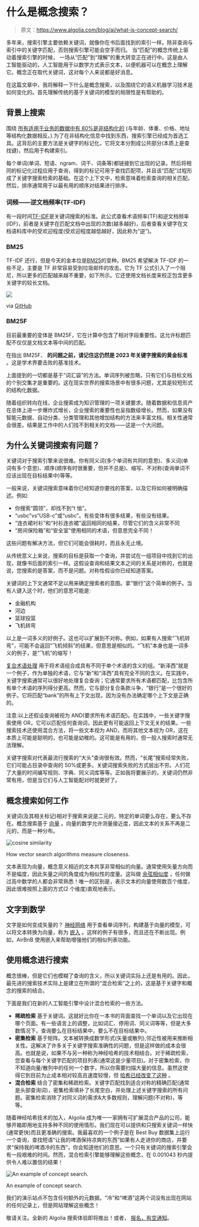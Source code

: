 # 什么是概念搜索？

> 原文：<https://www.algolia.com/blog/ai/what-is-concept-search/>

多年来，搜索引擎主要依赖关键词，就像你在书后面找到的索引一样。除非查询与索引中的关键字匹配，否则搜索引擎可能会空手而归。 当“匹配”的概念传统上驱动着搜索引擎的时候， 一场从“匹配”到“理解”的重大转变正在进行中。这是由人工智能驱动的，人工智能用于以数学方式表示文本，以便机器可以在概念上理解它。概念正在取代关键词，这对每个人来说都是好消息。

在这篇文章中，我将解释一下什么是概念搜索，以及围绕它的语义机器学习技术是如何变化的。首先理解传统的基于关键词的模型的局限性是有帮助的。

## [](#background-on-search)背景上搜索

围绕 [所有适用于业务的数据中有 80%是非结构化的](https://breakthroughanalysis.com/2008/08/01/unstructured-data-and-the-80-percent-rule/) (与年龄、体重、价格、地址等结构化数据相反。).为了在非结构化信息中找到东西，搜索引擎已经成为首选工具。这背后的主要方法是关键字的标记化，它将文本分割成公共部分(本质上是查找键)，然后用于构建索引。

每个单词(单词、短语、ngram、词干、词条等)都链接到它出现的记录。然后将相同的标记化过程应用于查询，得到的标记可用于查找匹配项，并且该“匹配”过程形成了关键字搜索检索的基础。在这个上下文中，检索意味着检索查询的相关匹配。然后，排序通常用于以最有用的顺序对结果进行排序。

### [](#term-frequency-inverse-document-frequency-tf-idf)词频——逆文档频率(TF-IDF)

有一段时间[TF-IDF](https://en.wikipedia.org/wiki/Tf%E2%80%93idf)是关键词搜索的标准。此公式查看术语频率(TF)和逆文档频率(IDF)，前者是关键字在匹配文档中出现的次数(越多越好)，后者查看关键字在文档语料库中的受欢迎程度(受欢迎程度越低越好，因此称为“逆”)。

### [](#bm25)BM25

TF-IDF 还行，但是今天的金本位是[BM25](https://en.wikipedia.org/wiki/Okapi_BM25)的变种。BM25 希望解决 TF-IDF 的一些不足，主要是 TF 非常容易受到垃圾邮件的攻击。它为 TF 公式引入了一个阻尼，所以更多的匹配越来越不重要，如下所示。它还使用文档长度来校正包含更多关键字的较长文档。

![](img/6b06e86eb58d195bd1683edfbf0a92ae.png)

via [GitHub](https://ethen8181.github.io/machine-learning/search/bm25_intro.html&sa=D&source=docs&ust=1674197835672091&usg=AOvVaw2iJ2EIseXzi6YBd0eakOGb)

### [](#bm25f)BM25F

目前最重要的变体是 BM25F，它在计算中包含了相对字段重要性。这允许标题匹配不仅仅是文档文本等中间的匹配。

在指出 BM25F、 **的问题之前，请记住这仍然是 2023 年关键字搜索的黄金标准** 。这是学术界要击败的基准技术。

上面提到的一切都是基于“词汇袋”的方法。单词序列被忽略，只有它们与目标文档的个别交集才是重要的。这在现实世界的搜索场景中有很多问题，尤其是较短形式的结构化数据。

随着组织转向在线，企业搜索成为知识管理的一项关键要求。随着数据和信息资产在总体上进一步爆炸式增长，企业搜索的重要性也呈指数级增长。然而，如果没有智能元数据、自动分类、分类管理和其他增加结构的方法来丰富文档，相关性通常会很差。结果是工作中的人们找不到相关的文档——这是一个大问题。

## [](#why-are-keywords-problematic-for-search)为什么关键词搜索有问题？

关键词对于搜索引擎来说很难。你有同义词(多个单词有共同的意思)、多义词(单词有多个意思)、顺序(顺序有时很重要，但并不总是)、缩写、不对称(查询单词不应该出现在目标结果中)等等。

一般来说，关键词搜索意味着你已经知道你要找的答案，以及它将如何被明确描述。例如:

*   你搜索“圆领”，却找不到“t 恤”。
*   “usbc”vs“USB-c”或“usbc”。有些变体有很多结果，有些没有结果。
*   “连衣裙衬衫”和“衬衫连衣裙”返回相同的结果，尽管它们的含义非常不同
*   “房间保险箱”和“安全室”使用相同的术语，但意思完全不同！

这些问题有解决方法，但它们可能会很耗时，而且永无止境。

从传统意义上来说，搜索的目标是获取一个查询，并尝试在一组项目中找到它的出现，就像书后面的索引一样。这假设查询和结果文本之间的关系是对称的，也就是说，您搜索的是答案，而不是问题。对称性假设你已经知道答案。

关键词的上下文通常不足以用来确定搜索者的意图。拿“银行”这个简单的例子。当有人键入这个时，他们的意思可能是:

*   金融机构
*   河边
*   篮球投篮
*   飞机转弯

以上是一词多义的好例子。这也可以扩展到不对称。例如，如果有人搜索“飞机转弯”，可能不会返回“飞机倾斜”的结果，但意思是相似的。“飞机”本身也是一词多义的例子，是“飞机”的缩写！

[复合术语处理](https://en.wikipedia.org/wiki/Compound-term_processing) 用于将术语组合成具有不同于单个术语的含义的组。“新泽西”就是一个例子，作为单独的术语，它与“新”和“泽西”具有完全不同的含义。在实践中，关键字搜索通常可以很好地处理复合查询；它通常要求所有术语都匹配，比包含所有单个术语的序列得分更高。然而，它与部分复合条款斗争，“银行”是一个很好的例子。它将匹配“bank”的所有上下文出现，因为没有办法确定哪个上下文是正确的。

注意:以上还假设查询被视为 AND(要求所有术语匹配)。在实践中，一些关键字搜索使用 OR，它可以匹配任何查询词，因此更有可能返回上下文无关的结果。一些搜索技术还使用混合方法，将一些文本视为 AND，而将其他文本视为 OR，这在本质上可能是聪明的，也可能是幼稚的。这可能是有用的，但一般人搜索时通常无法理解。

关键字搜索对代表最流行搜索的“大头”查询很有效。然而，“长尾”搜索经常失败，它们可能占目录中查询的 50%或更多。关键词搜索失败的方式层出不穷。人们花了大量的时间编写规则、字典、同义词库等等。正如我将要展示的，关键词仍然非常有用，但是当它们与人工智能配对时就更好了。

## [](#how-concept-search-works)概念搜索如何工作

关键词(及其相关标记)相对于搜索来说是二元的，特定的单词要么存在，要么不存在。概念搜索基于 [向量](https://www.algolia.com/blog/ai/what-is-vector-search/) 。向量的数学允许测量接近度，因此文本的关系不再是二元的，而是一种分布。

![cosine similarity](img/2c2d10013c609c43927af9bd4b5568c1.png)

How vector search algorithms measure closeness.

文本表现为向量，概念意义相近的文本共享非常相似的向量。通常使用矢量方向而不是幅度，因此矢量之间的角度成为相似性的度量。这叫做 [余弦相似度](https://en.wikipedia.org/wiki/Cosine_similarity) ，任何做过高中数学的人都会非常熟悉！唯一的区别是，表示文本的向量使用数百个维度，因此很难按照上面的方式(2 个维度)直观地表示。

## [](#text-to-math)文字到数学

文字是如何变成矢量的？ [神经网络](https://en.wikipedia.org/wiki/Neural_network) 用于查看单词序列，构建基于向量的模型，可以将文本转换为向量，称为 [嵌入](https://towardsdatascience.com/neural-network-embeddings-explained-4d028e6f0526) 。这样的例子有很多，而且还在不断出现。例如，AirBnB 使用嵌入来帮助增强他们的相似列表功能。

## [](#using-concepts-in-search)使用概念进行搜索

概念很棒，但是它们也模糊了查询的含义，所以关键词实际上还是有用的。因此，最先进的搜索技术实际上是建立在所谓的“混合检索”之上的，这是基于关键字和概念的搜索的结合。

下面是我们在新的人工智能引擎中设计混合检索的一些方法。

*   **稀疏检索** 基于关键词。这就好比你在一本书的背面查找一个单词以及它出现在哪个页面。有一些语言上的调整，比如词汇、停用词、同义词等等，但是大多数情况下，查询要么在目标结果中，要么不在目标结果中。
*   **密集检索** 基于矩阵。文本被转换成数学形式(矢量或散列),邻近性被用来推断相关性。这解决了许多关于关键字搜索准确性的问题，但是这样做的成本会很高。也就是说，如果不与另一种称为神经哈希的技术相结合。对于稀疏检索，您查看与每个关键字匹配的项目列表(通常这是少量项目)。对于密集检索，你不知道向量/散列中的任何一个数字，所以你需要扫描大量的信息。虽然这使得它到目前为止成本相对较高且速度较慢，但 [哈希已经改变了这种](https://www.algolia.com/blog/ai/vectors-vs-hashes/) 。
*   **混合检索** 结合了密集和稀疏检索。关键字匹配找到适合对称的精确匹配(通常是头部查询词)，密集检索填补了长尾空白，并处理上述关键字搜索的所有问题。密集检索消除了对同义词的需求&大多数规则，理解问题(不对称)，等等。

随着神经哈希技术的加入，Algolia 成为唯一一家拥有可扩展混合产品的公司，能够开箱即用地支持多种不同的使用情形。我们现在可以提供和只搜索关键词一样快(通常更快)而且更准确的搜索。我最喜欢的一个例子是在 Best Buy 数据集上运行一个查询，查找短语“让我的啤酒保持凉爽的东西”如果有人走进你的商店，并要求“保持我的啤酒冷的东西”，你会知道他们的意思。一个只有关键词的搜索引擎会有一段艰难的时间。然而，混合检索引擎能够理解这些概念，在 0.001043 秒内提供令人难以置信的结果！

![An example of concept search.](img/2bf79ad05b3f4a9ac9b0f36409dfea02.png)

An example of concept search.

我们的演示站点不包含任何额外的元数据。“冷”和“啤酒”这两个词没有出现在网站的任何记录上，但是网站理解这些概念！

敬请关注。全新的 Algolia 搜索体验即将推出！或者， [报名，有空通知](https://www.algolia.com/dg/neuralsearch-coming-soon/p/1)。